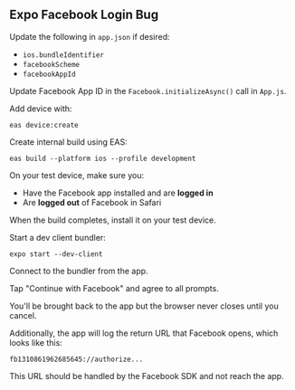 ## Expo Facebook Login Bug

Update the following in `app.json` if desired:

* `ios.bundleIdentifier`
* `facebookScheme`
* `facebookAppId`

Update Facebook App ID in the `Facebook.initializeAsync()` call in `App.js`.

Add device with:

```
eas device:create
```

Create internal build using EAS:

```
eas build --platform ios --profile development
```

On your test device, make sure you:

* Have the Facebook app installed and are __logged in__
* Are __logged out__ of Facebook in Safari

When the build completes, install it on your test device.

Start a dev client bundler:

```
expo start --dev-client
```

Connect to the bundler from the app.

Tap "Continue with Facebook" and agree to all prompts.

You'll be brought back to the app but the browser never closes until you cancel.

Additionally, the app will log the return URL that Facebook opens, which looks like this:

```
fb1310861962685645://authorize...
```

This URL should be handled by the Facebook SDK and not reach the app.